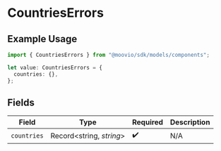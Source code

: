 # CountriesErrors

## Example Usage

```typescript
import { CountriesErrors } from "@moovio/sdk/models/components";

let value: CountriesErrors = {
  countries: {},
};
```

## Fields

| Field                    | Type                     | Required                 | Description              |
| ------------------------ | ------------------------ | ------------------------ | ------------------------ |
| `countries`              | Record<string, *string*> | :heavy_check_mark:       | N/A                      |